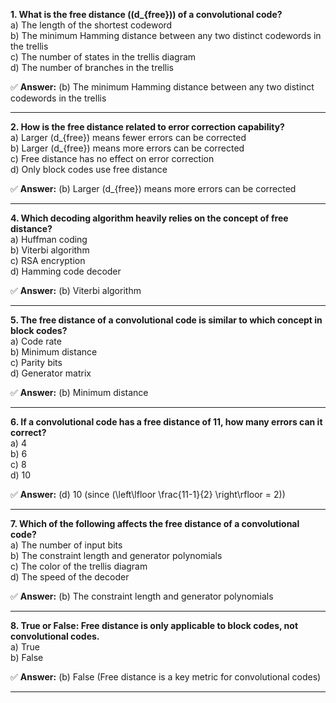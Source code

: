 **1. What is the free distance (\(d_{free}\)) of a convolutional code?**  
   a) The length of the shortest codeword  
   b) The minimum Hamming distance between any two distinct codewords in the trellis  
   c) The number of states in the trellis diagram  
   d) The number of branches in the trellis  

✅ **Answer:** (b) The minimum Hamming distance between any two distinct codewords in the trellis  

---  

**2. How is the free distance related to error correction capability?**  
   a) Larger \(d_{free}\) means fewer errors can be corrected  
   b) Larger \(d_{free}\) means more errors can be corrected  
   c) Free distance has no effect on error correction  
   d) Only block codes use free distance  

✅ **Answer:** (b) Larger \(d_{free}\) means more errors can be corrected  

---  

**4. Which decoding algorithm heavily relies on the concept of free distance?**  
   a) Huffman coding  
   b) Viterbi algorithm  
   c) RSA encryption  
   d) Hamming code decoder  

✅ **Answer:** (b) Viterbi algorithm  

---  

**5. The free distance of a convolutional code is similar to which concept in block codes?**  
   a) Code rate  
   b) Minimum distance  
   c) Parity bits  
   d) Generator matrix  

✅ **Answer:** (b) Minimum distance  

---  

**6. If a convolutional code has a free distance of 11, how many errors can it correct?**  
   a) 4  
   b) 6  
   c) 8  
   d) 10  

✅ **Answer:** (d) 10 (since \(\left\lfloor \frac{11-1}{2} \right\rfloor = 2\))  

---  

**7. Which of the following affects the free distance of a convolutional code?**  
   a) The number of input bits  
   b) The constraint length and generator polynomials  
   c) The color of the trellis diagram  
   d) The speed of the decoder  

✅ **Answer:** (b) The constraint length and generator polynomials  

---  

**8. True or False: Free distance is only applicable to block codes, not convolutional codes.**  
   a) True  
   b) False  

✅ **Answer:** (b) False (Free distance is a key metric for convolutional codes)  

---

